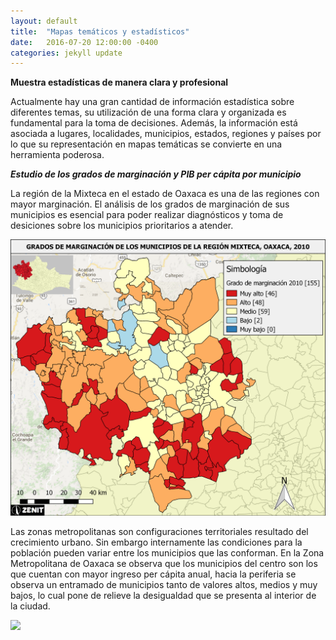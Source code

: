 ```yaml
---
layout: default
title:  "Mapas temáticos y estadísticos"
date:   2016-07-20 12:00:00 -0400
categories: jekyll update
---
```


<strong>Muestra estadísticas de manera clara y profesional</strong>

Actualmente hay una gran cantidad de información estadística sobre diferentes temas, su utilización de una forma clara y organizada es fundamental para la toma de decisiones. Además, la información está asociada a lugares, localidades, municipios, estados, regiones y países por lo que su representación en mapas temáticas se convierte en una herramienta poderosa.

<strong><em>Estudio de los grados de marginación y PIB per cápita por municipio</em></strong>

La región de la Mixteca en el estado de Oaxaca es una de las regiones con mayor marginación. El análisis de los grados de marginación de sus municipios es esencial para poder realizar diagnósticos y toma de desiciones sobre los municipios prioritarios a atender.

<img src="/images/post/oaxaca/estadistico.png" width="900">

Las zonas metropolitanas son configuraciones territoriales resultado del crecimiento urbano. Sin embargo internamente las condiciones para la población pueden variar entre los municipios que las conforman. En la Zona Metropolitana de Oaxaca se observa que los municipios del centro son los que cuentan con mayor ingreso per cápita anual, hacia la periferia se observa un entramado de municipios tanto de valores altos, medios y muy bajos, lo cual pone de relieve la desigualdad que se presenta al interior de la ciudad. 

<img src="/images/post/oaxaca/Mapa 6. Ingreso per cápita.png" width="900">


